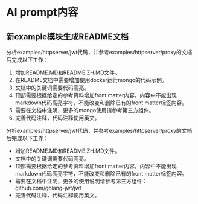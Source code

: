 # AI prompt内容


## 新example模块生成README文档

分析examples/httpserver/jwt代码，并参考examples/httpserver/proxy的文档后完成以下工作：
1. 增加README.MD和README.ZH.MD文件。
2. 在README文档中需要增加使用docker运行mongo的代码示例。
3. 文档中的关键词需要代码高亮。
4. 顶部需要根据给定的参考资料增加front matter内容，内容中不能出现markdown代码高亮字符，不能改变和删除已有的front matter标签内容。
5. 需要在文档中注明，更多的mongo使用请参考第三方组件。
6. 完善代码注释，代码注释使用英文。


分析examples/httpserver/jwt代码，并参考examples/httpserver/proxy的文档后完成以下工作：
- 增加README.MD和README.ZH.MD文件。
- 文档中的关键词需要代码高亮。
- 顶部需要根据给定的参考资料增加front matter内容，内容中不能出现markdown代码高亮字符，不能改变和删除已有的front matter标签内容。
- 需要在文档中注明，更多的使用说明请参考第三方组件：github.com/golang-jwt/jwt
- 完善代码注释，代码注释使用英文。